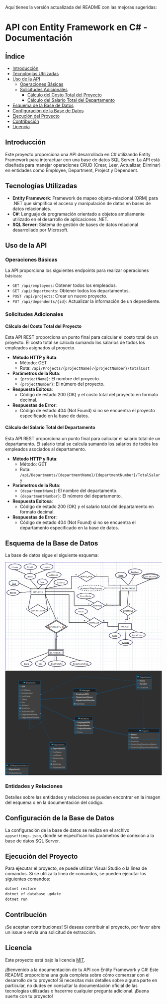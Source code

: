 Aquí tienes la versión actualizada del README con las mejoras sugeridas:

# API con Entity Framework en C# - Documentación

## Índice

- [Introducción](#introducción)
- [Tecnologías Utilizadas](#tecnologías-utilizadas)
- [Uso de la API](#uso-de-la-api)
  - [Operaciones Básicas](#operaciones-básicas)
  - [Solicitudes Adicionales](#solicitudes-adicionales)
    - [Cálculo del Costo Total del Proyecto](#cálculo-del-costo-total-del-proyecto)
    - [Cálculo del Salario Total del Departamento](#cálculo-del-salario-total-del-departamento)
- [Esquema de la Base de Datos](#esquema-de-la-base-de-datos)
- [Configuración de la Base de Datos](#configuración-de-la-base-de-datos)
- [Ejecución del Proyecto](#ejecución-del-proyecto)
- [Contribución](#contribución)
- [Licencia](#licencia)

## Introducción

Este proyecto proporciona una API desarrollada en C# utilizando Entity Framework para interactuar con una base de datos SQL Server. La API está diseñada para manejar operaciones CRUD (Crear, Leer, Actualizar, Eliminar) en entidades como Employee, Department, Project y Dependent.

## Tecnologías Utilizadas

- **Entity Framework**: Framework de mapeo objeto-relacional (ORM) para .NET que simplifica el acceso y manipulación de datos en bases de datos relacionales.
- **C#**: Lenguaje de programación orientado a objetos ampliamente utilizado en el desarrollo de aplicaciones .NET.
- **SQL Server**: Sistema de gestión de bases de datos relacional desarrollado por Microsoft.

## Uso de la API

### Operaciones Básicas

La API proporciona los siguientes endpoints para realizar operaciones básicas:

- `GET /api/employees`: Obtener todos los empleados.
- `GET /api/departments`: Obtener todos los departamentos.
- `POST /api/projects`: Crear un nuevo proyecto.
- `PUT /api/dependents/{id}`: Actualizar la información de un dependiente.

### Solicitudes Adicionales

#### Cálculo del Costo Total del Proyecto

Esta API REST proporciona un punto final para calcular el costo total de un proyecto. El costo total se calcula sumando los salarios de todos los empleados asignados al proyecto.

- **Método HTTP y Ruta**:
  - Método: GET
  - Ruta: `/api/Projects/{projectName}/{projectNumber}/totalCost`
- **Parámetros de la Ruta**:
  - `{projectName}`: El nombre del proyecto.
  - `{projectNumber}`: El número del proyecto.
- **Respuesta Exitosa**:
  - Código de estado 200 (OK) y el costo total del proyecto en formato decimal.
- **Respuestas de Error**:
  - Código de estado 404 (Not Found) si no se encuentra el proyecto especificado en la base de datos.

#### Cálculo del Salario Total del Departamento

Esta API REST proporciona un punto final para calcular el salario total de un departamento. El salario total se calcula sumando los salarios de todos los empleados asociados al departamento.

- **Método HTTP y Ruta**:
  - Método: GET
  - Ruta: `/api/Departments/{departmentName}/{departmentNumber}/TotalSalary`
- **Parámetros de la Ruta**:
  - `{departmentName}`: El nombre del departamento.
  - `{departmentNumber}`: El número del departamento.
- **Respuesta Exitosa**:
  - Código de estado 200 (OK) y el salario total del departamento en formato decimal.
- **Respuestas de Error**:
  - Código de estado 404 (Not Found) si no se encuentra el departamento especificado en la base de datos.

## Esquema de la Base de Datos

La base de datos sigue el siguiente esquema:

![Entidad Relacion](Entidad-Relacion.png)
![DBeaver Schema](/EmployeeManagerAPI/Database/DbSchema.png)

### Entidades y Relaciones

Detalles sobre las entidades y relaciones se pueden encontrar en la imagen del esquema o en la documentación del código.

## Configuración de la Base de Datos

La configuración de la base de datos se realiza en el archivo `appsettings.json`, donde se especifican los parámetros de conexión a la base de datos SQL Server.

## Ejecución del Proyecto

Para ejecutar el proyecto, se puede utilizar Visual Studio o la línea de comandos. Si se utiliza la línea de comandos, se pueden ejecutar los siguientes comandos:

```bash
dotnet restore
dotnet ef database update
dotnet run
```

## Contribución

¡Se aceptan contribuciones! Si deseas contribuir al proyecto, por favor abre un issue o envía una solicitud de extracción.

## Licencia

Este proyecto está bajo la licencia [MIT](LICENSE).

¡Bienvenido a la documentación de tu API con Entity Framework y C#! Este README proporciona una guía completa sobre cómo comenzar con el desarrollo de tu proyecto! Si necesitas más detalles sobre alguna parte en particular, no dudes en consultar la documentación oficial de las tecnologías utilizadas o hacerme cualquier pregunta adicional. ¡Buena suerte con tu proyecto!